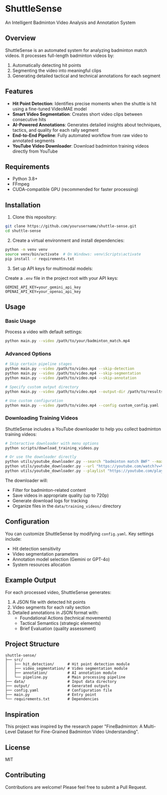 # ShuttleSense

An Intelligent Badminton Video Analysis and Annotation System

## Overview

ShuttleSense is an automated system for analyzing badminton match videos. It processes full-length badminton videos by:

1. Automatically detecting hit points
2. Segmenting the video into meaningful clips
3. Generating detailed tactical and technical annotations for each segment

## Features

- **Hit Point Detection**: Identifies precise moments when the shuttle is hit using a fine-tuned VideoMAE model
- **Smart Video Segmentation**: Creates short video clips between consecutive hits
- **AI-Powered Annotations**: Generates detailed insights about techniques, tactics, and quality for each rally segment
- **End-to-End Pipeline**: Fully automated workflow from raw video to annotated segments
- **YouTube Video Downloader**: Download badminton training videos directly from YouTube

## Requirements

- Python 3.8+
- FFmpeg
- CUDA-compatible GPU (recommended for faster processing)

## Installation

1. Clone this repository:
```bash
git clone https://github.com/yourusername/shuttle-sense.git
cd shuttle-sense
```

2. Create a virtual environment and install dependencies:
```bash
python -m venv venv
source venv/bin/activate  # On Windows: venv\Scripts\activate
pip install -r requirements.txt
```

3. Set up API keys for multimodal models:

Create a `.env` file in the project root with your API keys:
```
GEMINI_API_KEY=your_gemini_api_key
OPENAI_API_KEY=your_openai_api_key
```

## Usage

### Basic Usage

Process a video with default settings:

```bash
python main.py --video /path/to/your/badminton_match.mp4
```

### Advanced Options

```bash
# Skip certain pipeline stages
python main.py --video /path/to/video.mp4 --skip-detection
python main.py --video /path/to/video.mp4 --skip-segmentation
python main.py --video /path/to/video.mp4 --skip-annotation

# Specify custom output directory
python main.py --video /path/to/video.mp4 --output-dir /path/to/results

# Use custom configuration
python main.py --video /path/to/video.mp4 --config custom_config.yaml
```

### Downloading Training Videos

ShuttleSense includes a YouTube downloader to help you collect badminton training videos:

```bash
# Interactive downloader with menu options
python scripts/download_training_videos.py

# Or use the downloader directly
python utils/youtube_downloader.py --search "badminton match BWF" --max-videos 5
python utils/youtube_downloader.py --url "https://youtube.com/watch?v=VIDEO_ID"
python utils/youtube_downloader.py --playlist "https://youtube.com/playlist?list=PLAYLIST_ID"
```

The downloader will:
- Filter for badminton-related content
- Save videos in appropriate quality (up to 720p)
- Generate download logs for tracking
- Organize files in the `data/training_videos/` directory

## Configuration

You can customize ShuttleSense by modifying `config.yaml`. Key settings include:

- Hit detection sensitivity
- Video segmentation parameters
- Annotation model selection (Gemini or GPT-4o)
- System resources allocation

## Example Output

For each processed video, ShuttleSense generates:

1. A JSON file with detected hit points
2. Video segments for each rally section
3. Detailed annotations in JSON format with:
   - Foundational Actions (technical movements)
   - Tactical Semantics (strategic elements)
   - Brief Evaluation (quality assessment)

## Project Structure

```
shuttle-sense/
├── src/
│   ├── hit_detection/      # Hit point detection module
│   ├── video_segmentation/ # Video segmentation module
│   ├── annotation/         # AI annotation module
│   └── pipeline.py         # Main processing pipeline
├── data/                   # Input data directory
├── output/                 # Generated outputs
├── config.yaml             # Configuration file
├── main.py                 # Entry point
└── requirements.txt        # Dependencies
```

## Inspiration

This project was inspired by the research paper "FineBadminton: A Multi-Level Dataset for Fine-Grained Badminton Video Understanding".

## License

MIT

## Contributing

Contributions are welcome! Please feel free to submit a Pull Request.